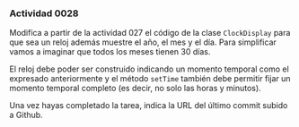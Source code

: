 ### Actividad 0028

Modifica a partir de la actividad 027 el código de la clase `ClockDisplay` para que sea un reloj además muestre el año, el mes y el día. Para simplificar vamos a imaginar que todos los meses tienen 30 días. 

El reloj debe poder ser construido indicando un momento temporal como el expresado anteriormente y el método `setTime` también debe permitir fijar un momento temporal completo (es decir, no solo las horas y minutos).

Una vez hayas completado la tarea, indica la URL del último commit subido a Github.
